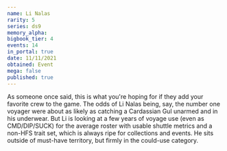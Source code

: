 ```yaml
---
name: Li Nalas
rarity: 5
series: ds9
memory_alpha:
bigbook_tier: 4
events: 14
in_portal: true
date: 11/11/2021
obtained: Event
mega: false
published: true
---
```


As someone once said, this is what you're hoping for if they add your favorite crew to the game. The odds of Li Nalas being, say, the number one voyager were about as likely as catching a Cardassian Gul unarmed and in his underwear. But Li is looking at a few years of voyage use (even as CMD/DIP/SUCK) for the average roster with usable shuttle metrics and a non-HFS trait set, which is always ripe for collections and events. He sits outside of must-have territory, but firmly in the could-use category.
